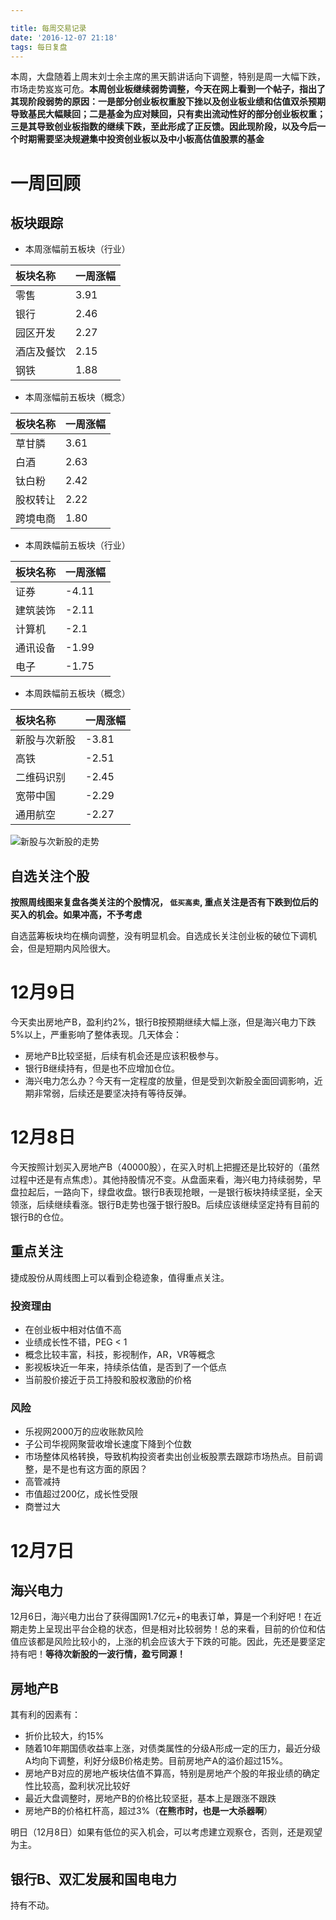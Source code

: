 ```yaml
---

title: 每周交易记录
date: '2016-12-07 21:18'
tags: 每日复盘
---
```


本周，大盘随着上周末刘士余主席的黑天鹅讲话向下调整，特别是周一大幅下跌，市场走势岌岌可危。**本周创业板继续弱势调整，今天在网上看到一个帖子，指出了其现阶段弱势的原因：一是部分创业板权重股下挫以及创业板业绩和估值双杀预期导致基民大幅赎回；二是基金为应对赎回，只有卖出流动性好的部分创业板权重；三是其导致创业板指数的继续下跌，至此形成了正反馈。因此现阶段，以及今后一个时期需要坚决规避集中投资创业板以及中小板高估值股票的基金**

# 一周回顾

## 板块跟踪

- 本周涨幅前五板块（行业）

板块名称  | 一周涨幅
:---- | :---
零售    | 3.91
银行    | 2.46
园区开发  | 2.27
酒店及餐饮 | 2.15
钢铁    | 1.88

- 本周涨幅前五板块（概念）

板块名称 | 一周涨幅
:--- | :---
草甘膦  | 3.61
白酒   | 2.63
钛白粉  | 2.42
股权转让 | 2.22
跨境电商 | 1.80

- 本周跌幅前五板块（行业）

板块名称 | 一周涨幅
:--- | :----
证券   | -4.11
建筑装饰 | -2.11
计算机  | -2.1
通讯设备 | -1.99
电子   | -1.75

- 本周跌幅前五板块（概念）

板块名称   | 一周涨幅
:----- | :----
新股与次新股 | -3.81
高铁     | -2.51
二维码识别  | -2.45
宽带中国   | -2.29
通用航空   | -2.27

![新股与次新股的走势](http://netimages.oss-cn-beijing.aliyuncs.com/2016-12-10_9-44-36.png)

## 自选关注个股

**按照周线图来复盘各类关注的个股情况， `低买高卖`, 重点关注是否有下跌到位后的买入的机会。如果冲高，不予考虑**

自选蓝筹板块均在横向调整，没有明显机会。自选成长关注创业板的破位下调机会，但是短期内风险很大。

# 12月9日

今天卖出房地产B，盈利约2%，银行B按预期继续大幅上涨，但是海兴电力下跌5%以上，严重影响了整体表现。几天体会：

- 房地产B比较坚挺，后续有机会还是应该积极参与。
- 银行B继续持有，但是也不应增加仓位。
- 海兴电力怎么办？今天有一定程度的放量，但是受到次新股全面回调影响，近期非常弱，后续还是要坚决持有等待反弹。

# 12月8日

今天按照计划买入房地产B（40000股），在买入时机上把握还是比较好的（虽然过程中还是有点焦虑）。其他持股情况不变。从盘面来看，海兴电力持续弱势，早盘拉起后，一路向下，绿盘收盘。银行B表现抢眼，一是银行板块持续坚挺，全天领涨，后续继续看涨。银行B走势也强于银行股B。后续应该继续坚定持有目前的银行B的仓位。

## 重点关注

捷成股份从周线图上可以看到企稳迹象，值得重点关注。

### 投资理由

- 在创业板中相对估值不高
- 业绩成长性不错，PEG < 1
- 概念比较丰富，科技，影视制作，AR，VR等概念
- 影视板块近一年来，持续杀估值，是否到了一个低点
- 当前股价接近于员工持股和股权激励的价格

### 风险

- 乐视网2000万的应收账款风险
- 子公司华视网聚营收增长速度下降到个位数
- 市场整体风格转换，导致机构投资者卖出创业板股票去跟踪市场热点。目前调整，是不是也有这方面的原因？
- 高管减持
- 市值超过200亿，成长性受限
- 商誉过大

# 12月7日

## 海兴电力

12月6日，海兴电力出台了获得国网1.7亿元+的电表订单，算是一个利好吧！在近期走势上呈现出平台企稳的状态，但是相对比较弱势！总的来看，目前的价位和估值应该都是风险比较小的，上涨的机会应该大于下跌的可能。因此，先还是要坚定持有吧！**等待次新股的一波行情，盈亏同源！**

## 房地产B

其有利的因素有：

- 折价比较大，约15%
- 随着10年期国债收益率上涨，对债类属性的分级A形成一定的压力，最近分级A均向下调整，利好分级B价格走势。目前房地产A的溢价超过15%。
- 房地产B对应的房地产板块估值不算高，特别是房地产个股的年报业绩的确定性比较高，盈利状况比较好
- 最近大盘调整时，房地产B的价格比较坚挺，基本上是跟涨不跟跌
- 房地产B的价格杠杆高，超过3%（**在熊市时，也是一大杀器啊**）

明日（12月8日）如果有低位的买入机会，可以考虑建立观察仓，否则，还是观望为主。

## 银行B、双汇发展和国电电力

持有不动。
